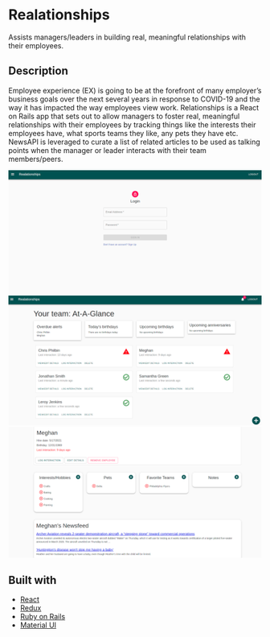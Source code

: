 # Realationships

Assists managers/leaders in building real, meaningful relationships with their employees.

## Description

Employee experience (EX) is going to be at the forefront of many employer’s business goals over the next several years in response to COVID-19 and the way it has impacted the way employees view work.  Relationships is a React on Rails app that sets out to allow managers to foster real, meaningful relationships with their employees by tracking things like the interests their employees have, what sports teams they like, any pets they have etc. NewsAPI is leveraged to curate a list of related articles to be used as talking points when the manager or leader interacts with their team members/peers.

![Login](images/login_component.png?raw=true)
![Dashboard](images/dashboard_component.png?raw=true)
![Details](images/details_component.png?raw=true)

## Built with

- [React](https://reactjs.org/)
- [Redux](https://react-redux.js.org/)
- [Ruby on Rails](https://rubyonrails.org/)
- [Material UI](https://material-ui.com/)
